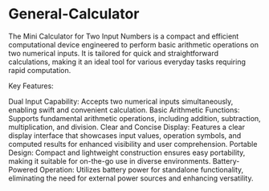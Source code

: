 # General-Calculator
The Mini Calculator for Two Input Numbers is a compact and efficient computational device engineered to perform basic arithmetic operations on two numerical inputs. It is tailored for quick and straightforward calculations, making it an ideal tool for various everyday tasks requiring rapid computation.

Key Features:

Dual Input Capability: Accepts two numerical inputs simultaneously, enabling swift and convenient calculation.
Basic Arithmetic Functions: Supports fundamental arithmetic operations, including addition, subtraction, multiplication, and division.
Clear and Concise Display: Features a clear display interface that showcases input values, operation symbols, and computed results for enhanced visibility and user comprehension.
Portable Design: Compact and lightweight construction ensures easy portability, making it suitable for on-the-go use in diverse environments.
Battery-Powered Operation: Utilizes battery power for standalone functionality, eliminating the need for external power sources and enhancing versatility.

